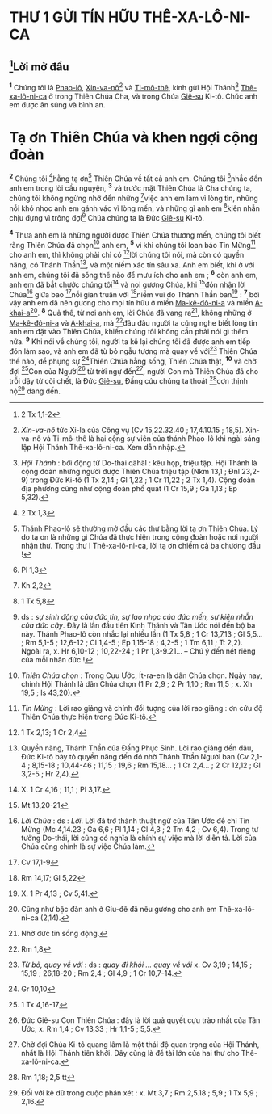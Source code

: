 # THƯ 1 GỬI TÍN HỮU THÊ-XA-LÔ-NI-CA

## [^1@-6ce97832-045f-4878-9cbe-3d7799ba461d]Lời mở đầu

<sup><b>1</b></sup> Chúng tôi là [Phao-lô](), [Xin-va-nô]()[^1-6ce97832-045f-4878-9cbe-3d7799ba461d] và [Ti-mô-thê](), kính gửi Hội Thánh[^2-6ce97832-045f-4878-9cbe-3d7799ba461d] [Thê-xa-lô-ni-ca]() ở trong Thiên Chúa Cha, và trong Chúa [Giê-su]() Ki-tô. Chúc anh em được ân sủng và bình an.

# Tạ ơn Thiên Chúa và khen ngợi cộng đoàn

<sup><b>2</b></sup> Chúng tôi [^2@-6ce97832-045f-4878-9cbe-3d7799ba461d]hằng tạ ơn[^3-6ce97832-045f-4878-9cbe-3d7799ba461d] Thiên Chúa về tất cả anh em. Chúng tôi [^3@-6ce97832-045f-4878-9cbe-3d7799ba461d]nhắc đến anh em trong lời cầu nguyện, <sup><b>3</b></sup> và trước mặt Thiên Chúa là Cha chúng ta, chúng tôi không ngừng nhớ đến những [^4@-6ce97832-045f-4878-9cbe-3d7799ba461d]việc anh em làm vì lòng tin, những nỗi khó nhọc anh em gánh vác vì lòng mến, và những gì anh em [^5@-6ce97832-045f-4878-9cbe-3d7799ba461d]kiên nhẫn chịu đựng vì trông đợi[^4-6ce97832-045f-4878-9cbe-3d7799ba461d] Chúa chúng ta là Đức [Giê-su]() Ki-tô.

<sup><b>4</b></sup> Thưa anh em là những người được Thiên Chúa thương mến, chúng tôi biết rằng Thiên Chúa đã chọn[^5-6ce97832-045f-4878-9cbe-3d7799ba461d] anh em, <sup><b>5</b></sup> vì khi chúng tôi loan báo Tin Mừng[^6-6ce97832-045f-4878-9cbe-3d7799ba461d] cho anh em, thì không phải chỉ có [^6@-6ce97832-045f-4878-9cbe-3d7799ba461d]lời chúng tôi nói, mà còn có quyền năng, có Thánh Thần[^7-6ce97832-045f-4878-9cbe-3d7799ba461d], và một niềm xác tín sâu xa. Anh em biết, khi ở với anh em, chúng tôi đã sống thế nào để mưu ích cho anh em ; <sup><b>6</b></sup> còn anh em, anh em đã bắt chước chúng tôi[^8-6ce97832-045f-4878-9cbe-3d7799ba461d] và noi gương Chúa, khi [^7@-6ce97832-045f-4878-9cbe-3d7799ba461d]đón nhận lời Chúa[^9-6ce97832-045f-4878-9cbe-3d7799ba461d] giữa bao [^8@-6ce97832-045f-4878-9cbe-3d7799ba461d]nỗi gian truân với [^9@-6ce97832-045f-4878-9cbe-3d7799ba461d]niềm vui do Thánh Thần ban[^10-6ce97832-045f-4878-9cbe-3d7799ba461d] : <sup><b>7</b></sup> bởi vậy anh em đã nên gương cho mọi tín hữu ở miền [Ma-kê-đô-ni-a]() và miền [A-khai-a]()[^11-6ce97832-045f-4878-9cbe-3d7799ba461d]. <sup><b>8</b></sup> Quả thế, từ nơi anh em, lời Chúa đã vang ra[^12-6ce97832-045f-4878-9cbe-3d7799ba461d], không những ở [Ma-kê-đô-ni-a]() và [A-khai-a](), mà [^10@-6ce97832-045f-4878-9cbe-3d7799ba461d]đâu đâu người ta cũng nghe biết lòng tin anh em đặt vào Thiên Chúa, khiến chúng tôi không cần phải nói gì thêm nữa. <sup><b>9</b></sup> Khi nói về chúng tôi, người ta kể lại chúng tôi đã được anh em tiếp đón làm sao, và anh em đã từ bỏ ngẫu tượng mà quay về với[^13-6ce97832-045f-4878-9cbe-3d7799ba461d] Thiên Chúa thế nào, để phụng sự [^11@-6ce97832-045f-4878-9cbe-3d7799ba461d]Thiên Chúa hằng sống, Thiên Chúa thật, <sup><b>10</b></sup> và chờ đợi [^12@-6ce97832-045f-4878-9cbe-3d7799ba461d]Con của Người[^14-6ce97832-045f-4878-9cbe-3d7799ba461d] từ trời ngự đến[^15-6ce97832-045f-4878-9cbe-3d7799ba461d], người Con mà Thiên Chúa đã cho trỗi dậy từ cõi chết, là Đức [Giê-su](), Đấng cứu chúng ta thoát [^13@-6ce97832-045f-4878-9cbe-3d7799ba461d]cơn thịnh nộ[^16-6ce97832-045f-4878-9cbe-3d7799ba461d] đang đến.

[^1-6ce97832-045f-4878-9cbe-3d7799ba461d]: _Xin-va-nô_ tức Xi-la của Công vụ (Cv 15,22.32.40 ; 17,4.10.15 ; 18,5). Xin-va-nô và Ti-mô-thê là hai cộng sự viên của thánh Phao-lô khi ngài sáng lập Hội Thánh Thê-xa-lô-ni-ca. Xem dẫn nhập.

[^2-6ce97832-045f-4878-9cbe-3d7799ba461d]: _Hội Thánh_ : bởi động từ Do-thái qähäl : kêu họp, triệu tập. Hội Thánh là cộng đoàn những người được Thiên Chúa triệu tập (Nkm 13,1 ; Đnl 23,2-9) trong Đức Ki-tô (1 Tx 2,14 ; Gl 1,22 ; 1 Cr 11,22 ; 2 Tx 1,4). Cộng đoàn địa phương cũng như cộng đoàn phổ quát (1 Cr 15,9 ; Ga 1,13 ; Ep 5,32).

[^3-6ce97832-045f-4878-9cbe-3d7799ba461d]: Thánh Phao-lô sẽ thường mở đầu các thư bằng lời tạ ơn Thiên Chúa. Lý do tạ ơn là những gì Chúa đã thực hiện trong cộng đoàn hoặc nơi người nhận thư. Trong thư l Thê-xa-lô-ni-ca, lời tạ ơn chiếm cả ba chương đầu !

[^4-6ce97832-045f-4878-9cbe-3d7799ba461d]: ds : _sự sinh động của đức tin, sự lao nhọc của đức mến, sự kiên nhẫn của đức cậy_. Đây là lần đầu tiên Kinh Thánh và Tân Ước nói đến bộ ba này. Thánh Phao-lô còn nhắc lại nhiều lần (1 Tx 5,8 ; 1 Cr 13,7.13 ; Gl 5,5... ; Rm 5,1-5 ; 12,6-12 ; Cl 1,4-5 ; Ep 1,15-18 ; 4,2-5 ; 1 Tm 6,11 ; Tt 2,2). Ngoài ra, x. Hr 6,10-12 ; 10,22-24 ; 1 Pr 1,3-9.21... – Chú ý đến nét riêng của mỗi nhân đức !

[^5-6ce97832-045f-4878-9cbe-3d7799ba461d]: _Thiên Chúa chọn_ : Trong Cựu Ước, Ít-ra-en là dân Chúa chọn. Ngày nay, chính Hội Thánh là dân Chúa chọn (1 Pr 2,9 ; 2 Pr 1,10 ; Rm 11,5 ; x. Xh 19,5 ; Is 43,20).

[^6-6ce97832-045f-4878-9cbe-3d7799ba461d]: _Tin Mừng_ : Lời rao giảng và chính đối tượng của lời rao giảng : ơn cứu độ Thiên Chúa thực hiện trong Đức Ki-tô.

[^7-6ce97832-045f-4878-9cbe-3d7799ba461d]: Quyền năng, Thánh Thần của Đấng Phục Sinh. Lời rao giảng đến đâu, Đức Ki-tô bày tỏ quyền năng đến đó nhờ Thánh Thần Người ban (Cv 2,1-4 ; 8,15-18 ; 10,44-46 ; 11,15 ; 19,6 ; Rm 15,18... ; 1 Cr 2,4... ; 2 Cr 12,12 ; Gl 3,2-5 ; Hr 2,4).

[^8-6ce97832-045f-4878-9cbe-3d7799ba461d]: X. 1 Cr 4,16 ; 11,1 ; Pl 3,17.

[^9-6ce97832-045f-4878-9cbe-3d7799ba461d]: _Lời Chúa_ : ds : _Lời_. Lời đã trở thành thuật ngữ của Tân Ước để chỉ Tin Mừng (Mc 4,14.23 ; Ga 6,6 ; Pl 1,14 ; Cl 4,3 ; 2 Tm 4,2 ; Cv 6,4). Trong tư tưởng Do-thái, lời cũng có nghĩa là chính sự việc mà lời diễn tả. Lời của Chúa cũng chính là sự việc Chúa làm.

[^10-6ce97832-045f-4878-9cbe-3d7799ba461d]: X. 1 Pr 4,13 ; Cv 5,41.

[^11-6ce97832-045f-4878-9cbe-3d7799ba461d]: Cũng như bậc đàn anh ở Giu-đê đã nêu gương cho anh em Thê-xa-lô-ni-ca (2,14).

[^12-6ce97832-045f-4878-9cbe-3d7799ba461d]: Nhờ đức tin sống động.

[^13-6ce97832-045f-4878-9cbe-3d7799ba461d]: _Từ bỏ, quay về với_ : ds : _quay đi khỏi ... quay về với_ x. Cv 3,19 ; 14,15 ; 15,19 ; 26,18-20 ; Rm 2,4 ; Gl 4,9 ; 1 Cr 10,7-14.

[^14-6ce97832-045f-4878-9cbe-3d7799ba461d]: Đức Giê-su Con Thiên Chúa : đây là lời quả quyết cựu trào nhất của Tân Ước, x. Rm 1,4 ; Cv 13,33 ; Hr 1,1-5 ; 5,5.

[^15-6ce97832-045f-4878-9cbe-3d7799ba461d]: Chờ đợi Chúa Ki-tô quang lâm là một thái độ quan trọng của Hội Thánh, nhất là Hội Thánh tiên khởi. Đây cũng là đề tài lớn của hai thư cho Thê-xa-lô-ni-ca.

[^16-6ce97832-045f-4878-9cbe-3d7799ba461d]: Đối với kẻ dữ trong cuộc phán xét : x. Mt 3,7 ; Rm 2,5.18 ; 5,9 ; 1 Tx 5,9 ; 2,16.

[^1@-6ce97832-045f-4878-9cbe-3d7799ba461d]: 2 Tx 1,1-2

[^2@-6ce97832-045f-4878-9cbe-3d7799ba461d]: 2 Tx 1,3

[^3@-6ce97832-045f-4878-9cbe-3d7799ba461d]: Pl 1,3

[^4@-6ce97832-045f-4878-9cbe-3d7799ba461d]: Kh 2,2

[^5@-6ce97832-045f-4878-9cbe-3d7799ba461d]: 1 Tx 5,8

[^6@-6ce97832-045f-4878-9cbe-3d7799ba461d]: 1 Tx 2,13; 1 Cr 2,4

[^7@-6ce97832-045f-4878-9cbe-3d7799ba461d]: Mt 13,20-21

[^8@-6ce97832-045f-4878-9cbe-3d7799ba461d]: Cv 17,1-9

[^9@-6ce97832-045f-4878-9cbe-3d7799ba461d]: Rm 14,17; Gl 5,22

[^10@-6ce97832-045f-4878-9cbe-3d7799ba461d]: Rm 1,8

[^11@-6ce97832-045f-4878-9cbe-3d7799ba461d]: Gr 10,10

[^12@-6ce97832-045f-4878-9cbe-3d7799ba461d]: 1 Tx 4,16-17

[^13@-6ce97832-045f-4878-9cbe-3d7799ba461d]: Rm 1,18; 2,5 tt
